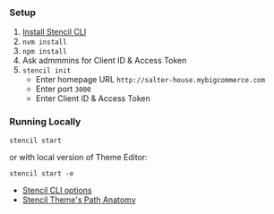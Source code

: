 ### Setup

1. [Install Stencil CLI](https://stencil.bigcommerce.com/docs/installing-stencil-cli-1)
2. `nvm install`
3. `npm install`
4. Ask admmmins for Client ID & Access Token
5. `stencil init`
    - Enter homepage URL `http://salter-house.mybigcommerce.com`
    - Enter port `3000`
    - Enter Client ID & Access Token

### Running Locally
`stencil start`

or with local version of Theme Editor:

`stencil start -e`

- [Stencil CLI options](https://stencil.bigcommerce.com/docs/stencil-cli-options)
- [Stencil Theme's Path Anatomy](https://stencil.bigcommerce.com/docs/anatomy-of-the-stencil-theme)